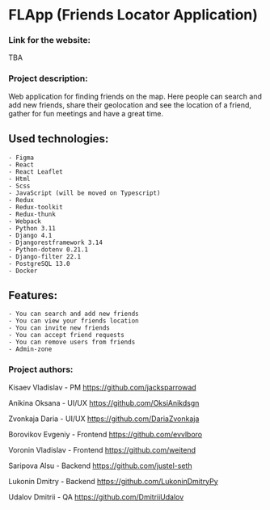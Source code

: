 # FLApp (Friends Locator Application)

### Link for the website:

TBA

### Project description:

Web application for finding friends on the map. Here people can search and add new friends, share their geolocation and see the location of a friend, gather for fun meetings and have a great time.

Used technologies:
-
    - Figma
    - React
    - React Leaflet
    - Html
    - Scss
    - JavaScript (will be moved on Typescript)
    - Redux
    - Redux-toolkit
    - Redux-thunk
    - Webpack
    - Python 3.11
    - Django 4.1
    - Djangorestframework 3.14
    - Python-dotenv 0.21.1
    - Django-filter 22.1
    - PostgreSQL 13.0
    - Docker
    
Features:
-
    - You can search and add new friends
    - You can view your friends location
    - You can invite new friends
    - You can accept friend requests
    - You can remove users from friends
    - Admin-zone

### Project authors:

Kisaev Vladislav - PM
https://github.com/jacksparrowad

Anikina Oksana - UI/UX
https://github.com/OksiAnikdsgn

Zvonkaja Daria - UI/UX
https://github.com/DariaZvonkaja

Borovikov Evgeniy - Frontend
https://github.com/evvlboro

Voronin Vladislav - Frontend
https://github.com/weitend

Saripova Alsu - Backend
https://github.com/justel-seth

Lukonin Dmitry - Backend
https://github.com/LukoninDmitryPy

Udalov Dmitrii - QA
https://github.com/DmitriiUdalov
